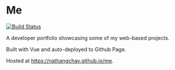 # Me

[![Build Status](https://app.travis-ci.com/natetheneet/me.svg?branch=main)](https://app.travis-ci.com/natetheneet/me)

A developer portfolio showcasing some of my web-based projects.

Built with Vue and auto-deployed to Github Page.

Hosted at https://nathangchay.github.io/me.
